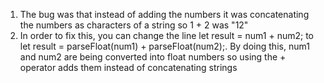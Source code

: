 1. The bug was that instead of adding the numbers it was concatenating the numbers as characters of a string so 1 + 2 was "12"
2. In order to fix this, you can change the line let result = num1 + num2; to let result = parseFloat(num1) + parseFloat(num2);. By doing this, num1 and num2 are being converted into float numbers so using the + operator adds them instead of concatenating strings